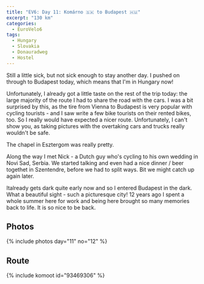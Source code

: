 ```yaml
---
title: "EV6: Day 11: Komárno 🇸🇰 to Budapest 🇭🇺"
excerpt: "130 km"
categories:
  - EuroVelo6
tags:
  - Hungary
  - Slovakia
  - Donauradweg
  - Hostel
---
```

Still a little sick, but not sick enough to stay another day. I pushed on through to Budapest today, which means that I'm in Hungary now!

Unfortunately, I already got a little taste on the rest of the trip today: the large majority of the route I had to share the road with the cars. I was a bit surprised by this, as the tire from Vienna to Budapest is very popular with cycling tourists - and I saw write a few bike tourists on their rented bikes, too. So I really would have expected a nicer route.
Unfortunately, I can't show you, as taking pictures with the overtaking cars and trucks really wouldn't be safe.

The chapel in Esztergom was really pretty.

Along the way I met Nick - a Dutch guy who's cycling to his own wedding in Novi Sad, Serbia. We started talking and even had a nice dinner / beer togethet in Szentendre, before we had to split ways. Bit we might catch up again later.

Italready gets dark quite early now and so I entered Budapest in the dark. What a beautiful sight - such a picturesque city!
12 years ago I spent a whole summer here for work and being here brought so many memories back to life. It is so nice to be back.

## Photos

{% include photos day="11" no="12" %}

## Route

{% include komoot id="93469306" %}
